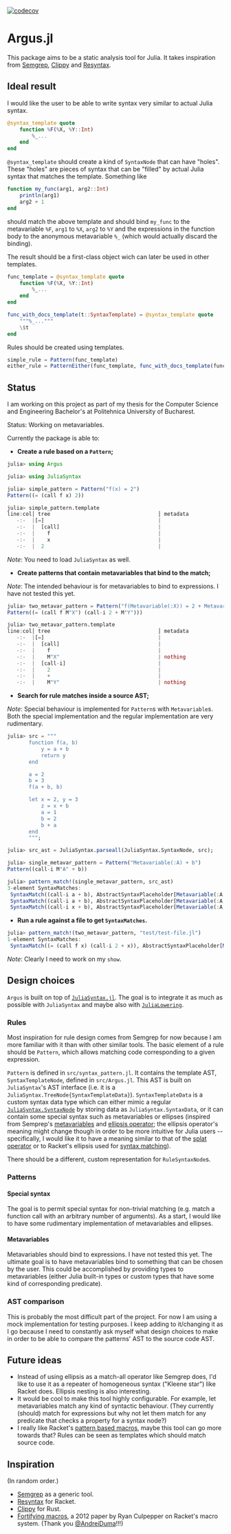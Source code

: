 [![codecov](https://codecov.io/gh/iuliadmtru/Argus.jl/graph/badge.svg?token=Z79DY1TSL4)](https://codecov.io/gh/iuliadmtru/Argus.jl)

# Argus.jl

This package aims to be a static analysis tool for Julia. It takes
inspiration from [Semgrep](https://github.com/semgrep/semgrep),
[Clippy](https://github.com/rust-lang/rust-clippy) and
[Resyntax](https://docs.racket-lang.org/resyntax/).


## Ideal result

I would like the user to be able to write syntax very similar to
actual Julia syntax.

~~~julia
@syntax_template quote
	function %F(%X, %Y::Int)
		%_...
	end
end
~~~

`@syntax_template` should create a kind of `SyntaxNode` that can have
"holes". These "holes" are pieces of syntax that can be "filled" by
actual Julia syntax that matches the template. Something like
```julia
function my_func(arg1, arg2::Int)
	println(arg1)
	arg2 + 1
end
```
should match the above template and should bind `my_func` to the
metavariable `%F`, `arg1` to `%X`, `arg2` to `%Y` and the expressions
in the function body to the anonymous metavariable `%_` (which would
actually discard the binding).

The result should be a first-class object wich can later be used in
other templates.

~~~julia
func_template = @syntax_template quote
	function %F(%X, %Y::Int)
		%_...
	end
end

func_with_docs_template(t::SyntaxTemplate) = @syntax_template quote
	"""%_..."""
	\$t
end
~~~

Rules should be created using templates.

```julia
simple_rule = Pattern(func_template)
either_rule = PatternEither(func_template, func_with_docs_template(func_template))
```


## Status

I am working on this project as part of my thesis for the Computer
Science and Engineering Bachelor's at Politehnica University of
Bucharest.

Status: Working on metavariables.

Currently the package is able to:

- **Create a rule based on a `Pattern`;**

```julia
julia> using Argus

julia> using JuliaSyntax

julia> simple_pattern = Pattern("f(x) = 2")
Pattern((= (call f x) 2))

julia> simple_pattern.template
line:col│ tree                                   │ metadata
   -:-  |[=]                                     |
   -:-  |  [call]                                |
   -:-  |    f                                   |
   -:-  |    x                                   |
   -:-  |  2                                     |
```

_Note_: You need to load `JuliaSyntax` as well.

- **Create patterns that contain metavariables that bind to the match;**

_Note_: The intended behaviour is for metavariables to bind to
expressions. I have not tested this yet.

```julia
julia> two_metavar_pattern = Pattern("f(Metavariable(:X)) = 2 + Metavariable(:Y)")
Pattern((= (call f M"X") (call-i 2 + M"Y")))

julia> two_metavar_pattern.template
line:col│ tree                                   │ metadata
   -:-  |[=]                                     |
   -:-  |  [call]                                |
   -:-  |    f                                   |
   -:-  |    M"X"                                | nothing
   -:-  |  [call-i]                              |
   -:-  |    2                                   |
   -:-  |    +                                   |
   -:-  |    M"Y"                                | nothing
```

- **Search for rule matches inside a source AST;**

_Note_: Special behaviour is implemented for `Pattern`s with
`Metavariable`s. Both the special implementation and the regular
implementation are very rudimentary.

```julia
julia> src = """
       function f(a, b)
           y = a + b
           return y
       end

       a = 2
       b = 3
       f(a + b, b)

       let x = 2, y = 3
           z = x + b
           a = 1
           b = 2
           b + a
       end
       """;

julia> src_ast = JuliaSyntax.parseall(JuliaSyntax.SyntaxNode, src);

julia> single_metavar_pattern = Pattern("Metavariable(:A) + b")
Pattern((call-i M"A" + b))

julia> pattern_match!(single_metavar_pattern, src_ast)
3-element SyntaxMatches:
 SyntaxMatch((call-i a + b), AbstractSyntaxPlaceholder[Metavariable(:A, JuliaSyntax.SyntaxData(SourceFile("function f(a, b)\n    y = a + b\n    return y\nend\n\na = 2\nb = 3\nf(a + b, b)\n\nlet x = 2, y = 3\n    z = x + b\n    a = 1\n    b = 2\n    b + a\nend\n", 0, nothing, 1, [1, 18, 32, 45, 49, 50, 56, 62, 74, 75, 92, 106, 116, 126, 136, 140]), JuliaSyntax.GreenNode{JuliaSyntax.SyntaxHead}(JuliaSyntax.SyntaxHead(K"Identifier", 0x0000), 0x00000001, ()), 26, :a))])
 SyntaxMatch((call-i a + b), AbstractSyntaxPlaceholder[Metavariable(:A, JuliaSyntax.SyntaxData(SourceFile("function f(a, b)\n    y = a + b\n    return y\nend\n\na = 2\nb = 3\nf(a + b, b)\n\nlet x = 2, y = 3\n    z = x + b\n    a = 1\n    b = 2\n    b + a\nend\n", 0, nothing, 1, [1, 18, 32, 45, 49, 50, 56, 62, 74, 75, 92, 106, 116, 126, 136, 140]), JuliaSyntax.GreenNode{JuliaSyntax.SyntaxHead}(JuliaSyntax.SyntaxHead(K"Identifier", 0x0000), 0x00000001, ()), 64, :a))])
 SyntaxMatch((call-i x + b), AbstractSyntaxPlaceholder[Metavariable(:A, JuliaSyntax.SyntaxData(SourceFile("function f(a, b)\n    y = a + b\n    return y\nend\n\na = 2\nb = 3\nf(a + b, b)\n\nlet x = 2, y = 3\n    z = x + b\n    a = 1\n    b = 2\n    b + a\nend\n", 0, nothing, 1, [1, 18, 32, 45, 49, 50, 56, 62, 74, 75, 92, 106, 116, 126, 136, 140]), JuliaSyntax.GreenNode{JuliaSyntax.SyntaxHead}(JuliaSyntax.SyntaxHead(K"Identifier", 0x0000), 0x00000001, ()), 100, :x))])
```

- **Run a rule against a file to get `SyntaxMatches`.**

```julia
julia> pattern_match!(two_metavar_pattern, "test/test-file.jl")
1-element SyntaxMatches:
 SyntaxMatch((= (call f x) (call-i 2 + x)), AbstractSyntaxPlaceholder[Metavariable(:X, JuliaSyntax.SyntaxData(SourceFile("function f(a, b)\n    y = a + b\n    return y\nend\n\na + b\na + b + c # (call-i a + b c); 4 children, all leaves; Semgrep finds this\nc + a + b # (call-i c + a b); 4 children, all leaves; Semgrep doesn't find this\n\nf(x) = \"a\"\nf(x) = 2 + x\ng(x) = 2 + x\n", 0, "test/test-file.jl", 1, [1, 18, 32, 45, 49, 50, 56, 129, 209, 210, 221, 234, 247]), JuliaSyntax.GreenNode{JuliaSyntax.SyntaxHead}(JuliaSyntax.SyntaxHead(K"Identifier", 0x0000), 0x00000001, ()), 223, :x)), Metavariable(:Y, JuliaSyntax.SyntaxData(SourceFile("function f(a, b)\n    y = a + b\n    return y\nend\n\na + b\na + b + c # (call-i a + b c); 4 children, all leaves; Semgrep finds this\nc + a + b # (call-i c + a b); 4 children, all leaves; Semgrep doesn't find this\n\nf(x) = \"a\"\nf(x) = 2 + x\ng(x) = 2 + x\n", 0, "test/test-file.jl", 1, [1, 18, 32, 45, 49, 50, 56, 129, 209, 210, 221, 234, 247]), JuliaSyntax.GreenNode{JuliaSyntax.SyntaxHead}(JuliaSyntax.SyntaxHead(K"Identifier", 0x0000), 0x00000001, ()), 232, :x))])
```

_Note_: Clearly I need to work on my `show`.


## Design choices

`Argus` is built on top of
[`JuliaSyntax.jl`](https://github.com/JuliaLang/JuliaSyntax.jl). The
goal is to integrate it as much as possible with `JuliaSyntax` and
maybe also with
[`JuliaLowering`](https://github.com/c42f/JuliaLowering.jl).

### Rules

Most inspiration for rule design comes from Semgrep for now because I
am more familiar with it than with other similar tools. The basic
element of a rule should be `Pattern`, which allows matching code
corresponding to a given expression.

`Pattern` is defined in `src/syntax_pattern.jl`. It contains the
template AST, `SyntaxTemplateNode`, defined in `src/Argus.jl`. This
AST is built on `JuliaSyntax`'s AST interface (i.e. it is a
`JuliaSyntax.TreeNode{SyntaxTemplateData}`). `SyntaxTemplateData` is a
custom syntax data type which can either mimic a regular
[`JuliaSyntax.SyntaxNode`](https://julialang.github.io/JuliaSyntax.jl/dev/api/#JuliaSyntax.SyntaxNode)
by storing data as `JuliaSyntax.SyntaxData`, or it can contain some
special syntax such as metavariables or ellipses (inspired from
Semprep's
[metavariables](https://semgrep.dev/docs/writing-rules/pattern-syntax#metavariables)
and [ellipsis
operator](https://semgrep.dev/docs/writing-rules/pattern-syntax#ellipsis-operator);
the ellipsis operator's meaning might change though in order to be
more intuitive for Julia users -- specifically, I would like it to
have a meaning similar to that of the [splat
operator](https://docs.julialang.org/en/v1/base/base/#...) or to
Racket's ellipsis used for [syntax
matching](https://docs.racket-lang.org/reference/stx-patterns.html)).

There should be a different, custom representation for
`RuleSyntaxNode`s.

### Patterns

#### Special syntax

The goal is to permit special syntax for non-trivial matching
(e.g. match a function call with an arbitrary number of arguments). As
a start, I would like to have some rudimentary implementation of
metavariables and ellipses.

#### Metavariables

Metavariables should bind to expressions. I have not tested this
yet. The ultimate goal is to have metavariables bind to something that
can be chosen by the user. This could be accomplished by providing
types to metavariables (either Julia built-in types or custom types
that have some kind of corresponding predicate).

### AST comparison

This is probably the most difficult part of the project. For now I am
using a mock implementation for testing purposes. I keep adding to
it/changing it as I go because I need to constantly ask myself what
design choices to make in order to be able to compare the patterns'
AST to the source code AST.


## Future ideas

- Instead of using ellipsis as a match-all operator like Semgrep does,
  I'd like to use it as a repeater of homogeneous syntax ("Kleene
  star") like Racket does. Ellipsis nesting is also interesting.
- It would be cool to make this tool highly configurable. For example,
  let metavariables match any kind of syntactic behaviour. (They
  currently (should) match for expressions but why not let them match
  for any predicate that checks a property for a syntax node?)
- I really like Racket's [pattern based
  macros](https://docs.racket-lang.org/guide/pattern-macros.html),
  maybe this tool can go more towards that? Rules can be seen as
  templates which should match source code.


## Inspiration

(In random order.)

- [Semgrep](https://semgrep.dev/docs/writing-rules/overview) as a
  generic tool.
- [Resyntax](https://docs.racket-lang.org/resyntax/index.html) for
  Racket.
- [Clippy](https://doc.rust-lang.org/clippy/) for Rust.
- [Fortifying
  macros](https://www2.ccs.neu.edu/racket/pubs/c-jfp12.pdf), a 2012
  paper by Ryan Culpepper on Racket's macro system. (Thank you
  [@AndreiDuma](https://github.com/AndreiDuma)!!!)
